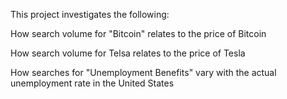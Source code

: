 This project investigates the following:

How search volume for "Bitcoin" relates to the price of Bitcoin

How search volume for Telsa relates to the price of Tesla 

How searches for "Unemployment Benefits" vary with the actual unemployment rate in the United States
